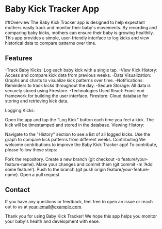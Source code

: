 # Baby Kick Tracker App
##Overview
The Baby Kick Tracker app is designed to help expectant mothers easily track and monitor their baby's movements. By recording and comparing baby kicks, mothers can ensure their baby is growing healthily. This app provides a simple, user-friendly interface to log kicks and view historical data to compare patterns over time.

## Features
-Track Baby Kicks: Log each baby kick with a single tap.
-View Kick History: Access and compare kick data from previous weeks.
-Data Visualization: Graphs and charts to visualize kick patterns over time.
-Notifications: Reminders to track kicks throughout the day.
-Secure Storage: All data is securely stored using Firestore.
-Technologies Used
  React: Front-end framework for building the user interface.
  Firestore: Cloud database for storing and retrieving kick data.

Logging Kicks:

Open the app and tap the "Log Kick" button each time you feel a kick.
The kick will be timestamped and stored in the database.
Viewing History:

Navigate to the "History" section to see a list of all logged kicks.
Use the graph to compare kick patterns from different weeks.
Contributing
We welcome contributions to improve the Baby Kick Tracker app! To contribute, please follow these steps:

Fork the repository.
Create a new branch (git checkout -b feature/your-feature-name).
Make your changes and commit them (git commit -m 'Add some feature').
Push to the branch (git push origin feature/your-feature-name).
Open a pull request.

## Contact
If you have any questions or feedback, feel free to open an issue or reach out to us at your-email@example.com.

Thank you for using Baby Kick Tracker! We hope this app helps you monitor your baby's health and development with ease.
